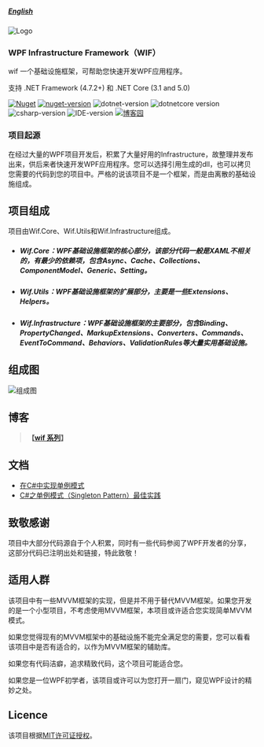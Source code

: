##### [English](https://github.com/Leolion610/wif/blob/master/README.EN.md)

![Logo](https://github.com/Leolion610/wif/blob/master/Resources/Images/wif_logo.png?raw=true)

### WPF Infrastructure Framework（WIF）    　    　            　 　  

wif 一个基础设施框架，可帮助您快速开发WPF应用程序。

支持 .NET Framework (4.7.2+) 和 .NET Core (3.1 and 5.0)

[![Nuget](https://img.shields.io/nuget/dt/Wif.Infrastructure.svg)](https://www.nuget.org/packages/Wif.Infrastructure/) [![nuget-version](https://img.shields.io/nuget/v/Wif.Infrastructure.svg)](https://www.nuget.org/packages/Wif.Infrastructure) ![dotnet-version](https://img.shields.io/badge/.NET%20Framework-%3E%3D4.7.2-blue.svg) ![dotnetcore version](https://img.shields.io/badge/.NET%20Core-%3E%3D3.1-blue.svg) ![csharp-version](https://img.shields.io/badge/C%23-8.0-blue.svg) ![IDE-version](https://img.shields.io/badge/IDE-vs2019-blue.svg) [![博客园](https://img.shields.io/badge/%E5%8D%9A%E5%AE%A2%E5%9B%AD-%E6%A5%9A%E4%BA%BALeo-brightgreen.svg)](https://www.cnblogs.com/leolion/)




### 项目起源

在经过大量的WPF项目开发后，积累了大量好用的Infrastructure，故整理并发布出来，供后来者快速开发WPF应用程序。您可以选择引用生成的dll，也可以拷贝您需要的代码到您的项目中。严格的说该项目不是一个框架，而是由离散的基础设施组成。



## 项目组成

项目由Wif.Core、Wif.Utils和Wif.Infrastructure组成。

- ##### Wif.Core：WPF基础设施框架的核心部分，该部分代码一般是XAML不相关的，有最少的依赖项，包含Async、Cache、Collections、ComponentModel、Generic、Setting。

- ##### Wif.Utils：WPF基础设施框架的扩展部分，主要是一些Extensions、Helpers。

- ##### Wif.Infrastructure：WPF基础设施框架的主要部分，包含Binding、PropertyChanged、MarkupExtensions、Converters、Commands、EventToCommand、Behaviors、ValidationRules等大量实用基础设施。



## 组成图

![组成图](https://github.com/Leolion610/wif/blob/master/Resources/Images/wif_ConstitutionalDiagram.png?raw=true)


## 博客

> **【[wif 系列](https://www.cnblogs.com/leolion/p/10275027.html)】**



## 文档

- [在C#中实现单例模式](https://github.com/LeoYang610/wif/blob/master/Docs/%E5%9C%A8C%23%E4%B8%AD%E5%AE%9E%E7%8E%B0%E5%8D%95%E4%BE%8B%E6%A8%A1%E5%BC%8F.md)
- [C#之单例模式（Singleton Pattern）最佳实践](https://github.com/LeoYang610/wif/blob/master/Docs/C%23%E4%B9%8B%E5%8D%95%E4%BE%8B%E6%A8%A1%E5%BC%8F%EF%BC%88Singleton%20Pattern%EF%BC%89%E6%9C%80%E4%BD%B3%E5%AE%9E%E8%B7%B5.md)



## 致敬感谢

项目中大部分代码源自于个人积累，同时有一些代码参阅了WPF开发者的分享，这部分代码已注明出处和链接，特此致敬！



## 适用人群

该项目中有一些MVVM框架的实现，但是并不用于替代MVVM框架。如果您开发的是一个小型项目，不考虑使用MVVM框架，本项目或许适合您实现简单MVVM模式。

如果您觉得现有的MVVM框架中的基础设施不能完全满足您的需要，您可以看看该项目中是否有适合的，以作为MVVM框架的辅助库。

如果您有代码洁癖，追求精致代码，这个项目可能适合您。

如果您是一位WPF初学者，该项目或许可以为您打开一扇门，窥见WPF设计的精妙之处。



## Licence

该项目根据[MIT许可证授权](https://github.com/Leolion610/wif/blob/master/LICENSE)。
